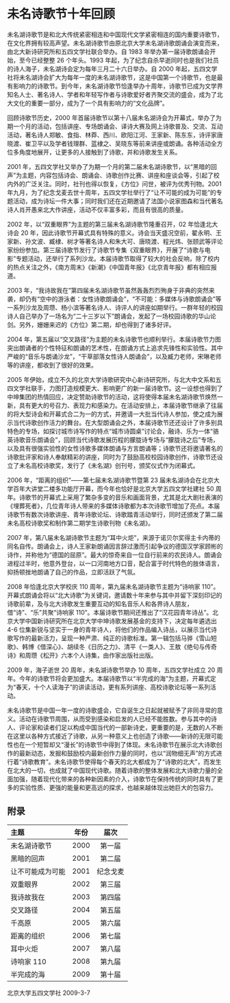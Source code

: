 # 未名诗歌节十年回顾

未名湖诗歌节是和北大传统紧密相连和中国现代文学紧密相连的国内重要诗歌节，在文化界拥有较高声望。未名湖诗歌节由原北京大学未名湖诗歌朗诵会演变而来，由北大新诗研究所和五四文学社联合举办。自 1983 年举办第一届诗歌朗诵会开始，至今已经整整 26 个年头。1993 年起，为了纪念自杀早逝同时也是我们社员的诗人海子，未名湖诗会定为每年三月二十六日举办。自 2000 年起，五四文学社将未名湖诗会扩大为每年一度的未名湖诗歌节，这是中国第一个诗歌节，也是最有影响力的诗歌节。到今年，未名湖诗歌节恰逢举办十周年，诗歌节已成为文学界知名人士、著名诗人、学者和年轻写作者与诗歌爱好者齐聚交流的盛会，成为了北大文化的重要一部分，成为了一个具有影响力的“文化品牌”。

回顾诗歌节历史，2000 年首届诗歌节以第十八届未名湖诗会为开幕式，举办了为期一个月的活动，包括讲座、专场朗诵会、译诗大赛及网上诗歌普及、交流、互动活动，著名诗人郑敏、食指、林莽、西川、欧阳江河、王家新、陈东东，诗评家唐晓渡、崔卫平以及学者钱理群、蓝棣之、吴晓东等前来讲座或朗诵。各种活动全方位多角度地展开，让更多的人接触到了诗歌，并和诗歌发生关系。

2001 年，五四文学社又举办了为期一个月的第二届未名湖诗歌节，以“黑暗的回声”为主题，内容包括诗会、朗诵会、诗歌创作比赛、讲座和座谈会等，引起了校内外的广泛关注。同时，社刊也得以恢复，《方位》问世，被评为优秀刊物。2001 年九月，为了纪念戈麦去世十周年，五四文学社举行了“让不可能的成为可能”的专题活动，成为诗坛一件大事；同时我们还在近期邀请了法国小说家图森和当代著名诗人肖开愚来北大作讲座，活动不仅丰富多彩，而且有很高的质量。

2002 年，以“双重眼界”为主题的第三届未名湖诗歌节隆重召开，02 年恰逢北大诗会 20 年，因此诗歌节开幕式具有特殊的意义。诗会当天盛况空前，翟永明、王家新、孙文波、臧棣、树才等著名诗人和朱大可、唐晓渡、程光炜、张颐武等评论家纷纷参加。第三届诗歌节发行了诗歌节专集《双重眼界》，开展了“诗歌与电影”专题活动，还举行了系列沙龙。本届诗歌节取得了较大的社会反响，除了校内的热点关注之外，《南方周末》《新潮》《中国青年报》《北京青年报》都有相应报道。

2003 年，“我诗故我在”第四届未名湖诗歌节虽然轰轰烈烈殉身于非典的突然来袭，却仍有“空中的游泳者：女性诗歌朗诵会”，“不可能：多媒体与诗歌朗诵会”等一系列沙龙及周瓒、杨小滨等著名诗人、诗评人的讲座如期举行。一群年轻的校园诗人自己举办了一场名为“二十三岁以下”朗诵会，发起了一场校园诗歌的华山论剑。另外，姗姗来迟的《方位》第二期，却也得到了诸多好评。

2004 年，第五届以“交叉路径”为主题的未名诗歌节也顺利举行。本届诗歌节力图突出朗诵者的个性特征和朗诵的艺术性，在朗诵方式上追求先锋性和实验性。其中严峻的“音乐与朗诵沙龙”，“干草部落女性诗人朗诵会”，以及臧力老师，宋琳老师等的讲座，都收到了很好的效果。

2005 年伊始，成立不久的北京大学诗歌研究中心新诗研究所，与北大中文系和五四文学社联手，力图打造规模更大、影响更广的新一届诗歌节。这一设想也得到了中坤集团的热情回应，决定赞助诗歌节的活动，这将使得本届未名湖诗歌节焕然一新，具有更大的号召力、表现力和感染力。在活动安排上，本届诗歌节继承了往届的将大型诗会和开幕式合二为一的方式，并邀请一大批当代诗人参加，使之成为展示当代诗歌创作活力的舞台。在大型朗诵会之外，本届诗歌节还还设计了许多别具特色的专场，如探讨城市诗写作的特点“城市诗圆桌”讨论会，融诗、乐为一体“骆英诗歌音乐朗诵会”，回顾当代诗歌发展历程的朦胧诗专场与“朦胧诗之后”专场，以及具有很强实验性的女性诗歌多媒体朗诵与方言朗诵等；诗歌节还将邀请著名的诗歌批评家和诗人奉献精彩的讲座，同时为了鼓励高校校园诗歌创作，诗歌节还设立了未名高校诗歌奖，发行了《未名湖》创刊号，颁奖仪式作为闭幕式。

2006 年，“距离的组织”——第七届未名湖诗歌节暨第 23 届未名湖诗会在北京大学百年大讲堂二楼多功能厅开幕，而今年也恰好是北京大学五四文学社建社 50 周年。诗歌节的开幕式上采用了繁杂多变的音乐和画面背景，尤其是北大剧社表演的《埋葬死者》，几位青年诗人带来的多媒体诗歌都为本次诗歌节增加了亮点。本届诗歌节有数次诗歌讲座、青年诗歌论坛、诗歌踏青活动举行，同时还颁发了第二届未名高校诗歌奖和制作第二期学生诗歌刊物《未名湖》。

2007 年，第八届未名湖诗歌节主题为“耳中火炬”，来源于诺贝尔奖得主卡内蒂的同名自传。朗诵会上，诗人王家新朗诵因言辞过激而引起争议的德国汉学家顾彬的诗作，并称他为“德国的屈原”。最大的惊奇来自一位自行前来的农民诗人。朗诵会进程过半时，他意外登台，以一口河南地方口音，配合富于时代特色的肢体语言，抑扬顿挫地朗诵了自己的作品，立即活跃了气氛。

2008 年恰逢北京大学校庆 110 周年，第九届未名湖诗歌节主题为“诗响家 110”。开幕式朗诵会将以“北大诗歌”为关键词，邀请数十年来参与其中并留下深刻印记的诗歌前辈，及与北大诗歌发生重要互动的知名音乐人和各界诗人朋友，借“诗”、“乐”共聚“诗响家 110”。本届诗歌节期间还推出了“汉花园青年诗丛”。北京大学中国新诗研究所在北京大学中坤诗歌发展基金的支持下，决定每年遴选出 4-6 位集新锐与坚实于一身的青年诗人，将他们的作品编入诗丛，以展示当代诗歌写作的最新活力，呈现一种严肃、纯正的诗歌标准。第一辑包括马骅《雪山短歌》、韩博《借深心》、胡续冬《日历之力》、清平《一类人》、王敖《绝句与传奇诗》和周瓒《松开》六本个人诗集，由作家出版社出版。

2009 年，海子逝世 20 周年，未名湖诗歌节举办 10 周年，五四文学社成立 20 周年。今年的诗歌节将会更加盛大。本届诗歌节以“半完成的海”为主题，开幕式定为“春天，十个人读海子”的讲读活动，更有系列讲座、高校诗歌论坛等一系列活动。

未名诗歌节是中国一年一度的诗歌盛会，它自诞生之日起就被赋予了非同寻常的意义。活动在诗歌节周围，从而受到感染和启发的人已经不能胜数。参与其中的诗人、评论家和读者们足以构成中国当代的一部新诗史，更重要的是，无数的人不断在这里以各种方式接近了诗歌，从另一种意义上也创造了诗歌——新诗的无限可能性也在一个短暂却又“漫长”的诗歌节中得到了体现。未名诗歌节在展示北大诗歌创作的最新动态，发掘和鼓励校内最新创作力量的同时，也以“润物细无声”的方式进行着“诗歌教育”。未名诗歌节使得每个春天的北大都成为了“诗歌的北大”，而发生在北大的一切，也成就了中国现代诗歌。随着诗歌的整体发展和北大诗歌力量的全面加强，随着现代化带来的各种新因素的介入，诗歌节在保持传统的同时具有了更多的实验性质、更强的能量和更高远的探求，也越来越体现出她巨大的包容力。

## 附录

| 主题             | 年份 |   届次   |
| :--------------- | :--: | :------: |
| 未名湖诗歌节     | 2000 |  第一届  |
| 黑暗的回声       | 2001 |  第二届  |
| 让不可能成为可能 | 2001 | 纪念戈麦 |
| 双重眼界         | 2002 |  第三届  |
| 我诗故我在       | 2003 |  第四届  |
| 交叉路径         | 2004 |  第五届  |
| 千高原           | 2005 |  第六届  |
| 距离的组织       | 2006 |  第七届  |
| 耳中火炬         | 2007 |  第八届  |
| 诗响家 110       | 2008 |  第九届  |
| 半完成的海       | 2009 |  第十届  |

北京大学五四文学社
2009-3-7
